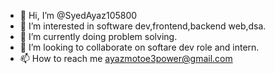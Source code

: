 - 👋 Hi, I’m @SyedAyaz105800
- 👀 I’m interested in software dev,frontend,backend web,dsa.
- 🌱 I’m currently doing problem solving.
- 💞️ I’m looking to collaborate on softare dev role and intern.
- 📫 How to reach me ayazmotoe3power@gmail.com

<!---
SyedAyaz105800/SyedAyaz105800 is a ✨ special ✨ repository because its `README.md` (this file) appears on your GitHub profile.
You can click the Preview link to take a look at your changes.
--->
